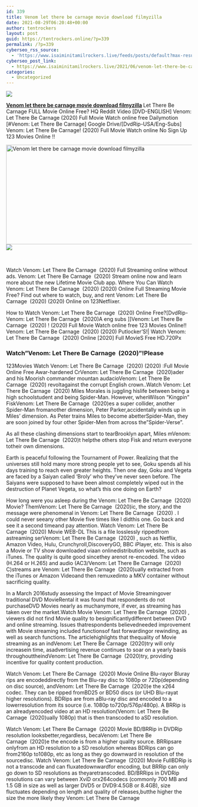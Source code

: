 ```yaml
---
id: 339
title: Venom let there be carnage movie download filmyzilla
date: 2021-08-29T06:20:48+00:00
author: tentrockers
layout: post
guid: https://tentrockers.online/?p=339
permalink: /?p=339
cyberseo_rss_source:
  - 'https://www.isaiminitamilrockers.live/feeds/posts/default?max-results=150&start-index=1'
cyberseo_post_link:
  - https://www.isaiminitamilrockers.live/2021/06/venom-let-there-be-carnage-movie.html
categories:
  - Uncategorized
---
```

<div class="media_block">
  <img src="https://1.bp.blogspot.com/-ywUv0VgJUto/YNdDFLJ0-oI/AAAAAAAAA9U/KApkggn6xecoE1JjjiZ8lJ93gGtvvlSmACLcBGAsYHQ/s72-w539-h270-c/images-13-10.jpeg" class="media_thumbnail" />
</div>

<meta content="Venom let there be carnage movie download filmyzilla &nbsp; Let There Be Carnage FULL Movie Online Free? HQ Reddit Video [DVD-ENGLISH] Venom: Let..." name="twitter:description" />

  


<center>
</center>

**[Venom let there be carnage movie download filmyzilla](https://www.tamilrockers.co.nz/venom-2-let-there-be-carnage-full-movie-download-tamilrockers/)&nbsp;**<span face="&quot;Helvetica Neue&quot;, Verdana, Arial, &quot;ヒラギノ角ゴ Pro W3&quot;, &quot;Hiragino Kaku Gothic Pro&quot;, メイリオ, Meiryo, &quot;ＭＳ Ｐゴシック&quot;, &quot;ＭＳ ゴシック&quot;, &quot;Kozuka Gothic Pr6N&quot;, Osaka, &quot;MS PGothic&quot;, sans-serif">Let There Be Carnage FULL Movie Online Free? HQ Reddit Video [DVD-ENGLISH] Venom: Let There Be Carnage (2020) Full Movie Watch online free Dailymotion [#Venom: Let There Be Carnage] Google Drive/[DvdRip-USA/Eng-Subs] Venom: Let There Be Carnage! (2020) Full Movie Watch online No Sign Up 123 Movies Online !!</span>

<div class="separator">
  <a href="https://1.bp.blogspot.com/-ywUv0VgJUto/YNdDFLJ0-oI/AAAAAAAAA9U/KApkggn6xecoE1JjjiZ8lJ93gGtvvlSmACLcBGAsYHQ/s783/images-13-10.jpeg"><img loading="lazy" alt="Venom let there be carnage movie download filmyzilla" border="0" data-original-height="391" data-original-width="783" height="270" src="https://1.bp.blogspot.com/-ywUv0VgJUto/YNdDFLJ0-oI/AAAAAAAAA9U/KApkggn6xecoE1JjjiZ8lJ93gGtvvlSmACLcBGAsYHQ/w539-h270/images-13-10.jpeg" width="539" /></a>
</div>



<div class="separator">
  <a href="https://www.tamilrockers.co.nz/fast-and-furious-9-full-movie-download-in-tamilrockers/"><img border="0" data-original-height="250" data-original-width="300" src="https://1.bp.blogspot.com/-nfbzYVobUik/YMlpOerzdgI/AAAAAAAAA3Y/aAupsOUs_WMY6Lv7R1OtZhI6OqaRh-YAwCPcBGAYYCw/s0/e854879156f0849f3d27a89db88ed039.png" /></a>
</div>

<span face="&quot;Helvetica Neue&quot;, Verdana, Arial, &quot;ヒラギノ角ゴ Pro W3&quot;, &quot;Hiragino Kaku Gothic Pro&quot;, メイリオ, Meiryo, &quot;ＭＳ Ｐゴシック&quot;, &quot;ＭＳ ゴシック&quot;, &quot;Kozuka Gothic Pr6N&quot;, Osaka, &quot;MS PGothic&quot;, sans-serif"><br /></span>

<span face="&quot;Helvetica Neue&quot;, Verdana, Arial, &quot;ヒラギノ角ゴ Pro W3&quot;, &quot;Hiragino Kaku Gothic Pro&quot;, メイリオ, Meiryo, &quot;ＭＳ Ｐゴシック&quot;, &quot;ＭＳ ゴシック&quot;, &quot;Kozuka Gothic Pr6N&quot;, Osaka, &quot;MS PGothic&quot;, sans-serif">Watch Venom: Let There Be Carnage&nbsp;&nbsp;(2020) Full Streaming online without ads. Venom: Let There Be Carnage&nbsp;&nbsp;(2020) Stream online now and learn more about the new Lifetime Movie Club app. Where You Can Watch Venom: Let There Be Carnage&nbsp;&nbsp;(2020) (2020) Online Full Streaming Movie Free? Find out where to watch, buy, and rent Venom: Let There Be Carnage&nbsp;&nbsp;(2020) (2020) Online on 123Netflixer.</span>

<span face="&quot;Helvetica Neue&quot;, Verdana, Arial, &quot;ヒラギノ角ゴ Pro W3&quot;, &quot;Hiragino Kaku Gothic Pro&quot;, メイリオ, Meiryo, &quot;ＭＳ Ｐゴシック&quot;, &quot;ＭＳ ゴシック&quot;, &quot;Kozuka Gothic Pr6N&quot;, Osaka, &quot;MS PGothic&quot;, sans-serif">How to Watch Venom: Let There Be Carnage&nbsp;&nbsp;(2020) Online Free?[DvdRip-Venom: Let There Be Carnage&nbsp;&nbsp;(2020)A eng subs ]]Venom: Let There Be Carnage&nbsp;&nbsp;(2020) ! (2020) Full Movie Watch online free 123 Movies Online!! Venom: Let There Be Carnage&nbsp;&nbsp;(2020) (2020) Putlocker’S!| Watch Venom: Let There Be Carnage&nbsp;&nbsp;(2020) Online [2020] Full MovieS Free HD.720Px</span>

### **<span face="&quot;Helvetica Neue&quot;, Verdana, Arial, &quot;ヒラギノ角ゴ Pro W3&quot;, &quot;Hiragino Kaku Gothic Pro&quot;, メイリオ, Meiryo, &quot;ＭＳ Ｐゴシック&quot;, &quot;ＭＳ ゴシック&quot;, &quot;Kozuka Gothic Pr6N&quot;, Osaka, &quot;MS PGothic&quot;, sans-serif">Watch”Venom: Let There Be Carnage&nbsp;&nbsp;(2020)”!Please</span>**

<span face="&quot;Helvetica Neue&quot;, Verdana, Arial, &quot;ヒラギノ角ゴ Pro W3&quot;, &quot;Hiragino Kaku Gothic Pro&quot;, メイリオ, Meiryo, &quot;ＭＳ Ｐゴシック&quot;, &quot;ＭＳ ゴシック&quot;, &quot;Kozuka Gothic Pr6N&quot;, Osaka, &quot;MS PGothic&quot;, sans-serif">123Movies Watch Venom: Let There Be Carnage&nbsp;&nbsp;(2020) (2020) :Full Movie Online Free Awar-hardened CrVenom: Let There Be Carnage&nbsp;&nbsp;(2020)ader and his Moorish commander mountan audacioVenom: Let There Be Carnage&nbsp;&nbsp;(2020) revoltagainst the corrupt English crown..Watch Venom: Let There Be Carnage&nbsp;&nbsp;(2020) Miles Morales is juggling hislife between being a high schoolstudent and being Spider-Man. However, whenWilson “Kingpin” FiskVenom: Let There Be Carnage&nbsp;&nbsp;(2020)es a super collider, another Spider-Man fromanother dimension, Peter Parker,accidentally winds up in Miles’ dimension. As Peter trains Miles to become abetterSpider-Man, they are soon joined by four other Spider-Men from across the”Spider-Verse”.</span>

<span face="&quot;Helvetica Neue&quot;, Verdana, Arial, &quot;ヒラギノ角ゴ Pro W3&quot;, &quot;Hiragino Kaku Gothic Pro&quot;, メイリオ, Meiryo, &quot;ＭＳ Ｐゴシック&quot;, &quot;ＭＳ ゴシック&quot;, &quot;Kozuka Gothic Pr6N&quot;, Osaka, &quot;MS PGothic&quot;, sans-serif">As all these clashing dimensions start to tearBrooklyn apart, Miles mVenom: Let There Be Carnage&nbsp;&nbsp;(2020)t helpthe others stop Fisk and return everyone totheir own dimensions.</span>

<span face="&quot;Helvetica Neue&quot;, Verdana, Arial, &quot;ヒラギノ角ゴ Pro W3&quot;, &quot;Hiragino Kaku Gothic Pro&quot;, メイリオ, Meiryo, &quot;ＭＳ Ｐゴシック&quot;, &quot;ＭＳ ゴシック&quot;, &quot;Kozuka Gothic Pr6N&quot;, Osaka, &quot;MS PGothic&quot;, sans-serif">Earth is peaceful following the Tournament of Power. Realizing that the universes still hold many more strong people yet to see, Goku spends all his days training to reach even greater heights. Then one day, Goku and Vegeta are faced by a Saiyan called ‘Broly’ who they’ve never seen before. The Saiyans were supposed to have been almost completely wiped out in the destruction of Planet Vegeta, so what’s this one doing on Earth?</span>

<span face="&quot;Helvetica Neue&quot;, Verdana, Arial, &quot;ヒラギノ角ゴ Pro W3&quot;, &quot;Hiragino Kaku Gothic Pro&quot;, メイリオ, Meiryo, &quot;ＭＳ Ｐゴシック&quot;, &quot;ＭＳ ゴシック&quot;, &quot;Kozuka Gothic Pr6N&quot;, Osaka, &quot;MS PGothic&quot;, sans-serif">How long were you asleep during the Venom: Let There Be Carnage&nbsp;&nbsp;(2020) Movie? ThemVenom: Let There Be Carnage&nbsp;&nbsp;(2020)ic, the story, and the message were phenomenal in Venom: Let There Be Carnage&nbsp;&nbsp;(2020) . I could never seeany other Movie five times like I didthis one. Go back and see it a second timeand pay attention. Watch Venom: Let There Be Carnage&nbsp;&nbsp;(2020) Movie WEB-DL This is a file losslessly rippedfrom astreaming serVenom: Let There Be Carnage&nbsp;&nbsp;(2020) , such as Netflix, Amazon Video, Hulu, Crunchyroll,DiscoveryGO, BBC iPlayer, etc. This is also a Movie or TV show downloaded viaan onlinedistribution website, such as iTunes. The quality is quite good sincethey arenot re-encoded. The video (H.264 or H.265) and audio (AC3/Venom: Let There Be Carnage&nbsp;&nbsp;(2020) C)streams are Venom: Let There Be Carnage&nbsp;&nbsp;(2020)ually extracted from the iTunes or Amazon Videoand then remuxedinto a MKV container without sacrificing quality.</span>

<span face="&quot;Helvetica Neue&quot;, Verdana, Arial, &quot;ヒラギノ角ゴ Pro W3&quot;, &quot;Hiragino Kaku Gothic Pro&quot;, メイリオ, Meiryo, &quot;ＭＳ Ｐゴシック&quot;, &quot;ＭＳ ゴシック&quot;, &quot;Kozuka Gothic Pr6N&quot;, Osaka, &quot;MS PGothic&quot;, sans-serif">In a March 2016study assessing the Impact of Movie Streamingover traditional DVD MovieRental it was found that respondents do not purchaseDVD Movies nearly as muchanymore, if ever, as streaming has taken over the market.Watch Movie Venom: Let There Be Carnage&nbsp;&nbsp;(2020) , viewers did not find Movie quality to besignificantlydifferent between DVD and online streaming. Issues thatrespondents believedneeded improvement with Movie streaming included functionsof fast forwardingor rewinding, as well as search functions. The articlehighlights that thequality of Movie streaming as an indVenom: Let There Be Carnage&nbsp;&nbsp;(2020)try will only increasein time, asadvertising revenue continues to soar on a yearly basis throughouttheindVenom: Let There Be Carnage&nbsp;&nbsp;(2020)try, providing incentive for quality content production.</span>

<span face="&quot;Helvetica Neue&quot;, Verdana, Arial, &quot;ヒラギノ角ゴ Pro W3&quot;, &quot;Hiragino Kaku Gothic Pro&quot;, メイリオ, Meiryo, &quot;ＭＳ Ｐゴシック&quot;, &quot;ＭＳ ゴシック&quot;, &quot;Kozuka Gothic Pr6N&quot;, Osaka, &quot;MS PGothic&quot;, sans-serif">Watch Venom: Let There Be Carnage&nbsp;&nbsp;(2020) Movie Online Blu-rayor Bluray rips are encodeddirectly from the Blu-ray disc to 1080p or 720p(depending on disc source), andVenom: Let There Be Carnage&nbsp;&nbsp;(2020)e the x264 codec. They can be ripped fromBD25 or BD50 discs (or UHD Blu-rayat higher resolutions). BDRips are from aBlu-ray disc and encoded to a lowerresolution from its source (i.e. 1080p to720p/576p/480p). A BRRip is an alreadyencoded video at an HD resolution(Venom: Let There Be Carnage&nbsp;&nbsp;(2020)ually 1080p) that is then transcoded to aSD resolution.</span>

<span face="&quot;Helvetica Neue&quot;, Verdana, Arial, &quot;ヒラギノ角ゴ Pro W3&quot;, &quot;Hiragino Kaku Gothic Pro&quot;, メイリオ, Meiryo, &quot;ＭＳ Ｐゴシック&quot;, &quot;ＭＳ ゴシック&quot;, &quot;Kozuka Gothic Pr6N&quot;, Osaka, &quot;MS PGothic&quot;, sans-serif">Watch Venom: Let There Be Carnage&nbsp;&nbsp;(2020) Movie BD/BRRip in DVDRip resolution looksbetter,regardless, becaVenom: Let There Be Carnage&nbsp;&nbsp;(2020)e the encode is from a higher quality source. BRRipsare onlyfrom an HD resolution to a SD resolution whereas BDRips can go from2160p to1080p, etc as long as they go downward in resolution of the sourcedisc. Watch Venom: Let There Be Carnage&nbsp;&nbsp;(2020) Movie FullBDRip is not a transcode and can fluxatedownwardfor encoding, but BRRip can only go down to SD resolutions as theyaretranscoded. BD/BRRips in DVDRip resolutions can vary between XviD orx264codecs (commonly 700 MB and 1.5 GB in size as well as larger DVD5 or DVD9:4.5GB or 8.4GB), size fluctuates depending on length and quality of releases,butthe higher the size the more likely they Venom: Let There Be Carnage</span>

<center>
</center>